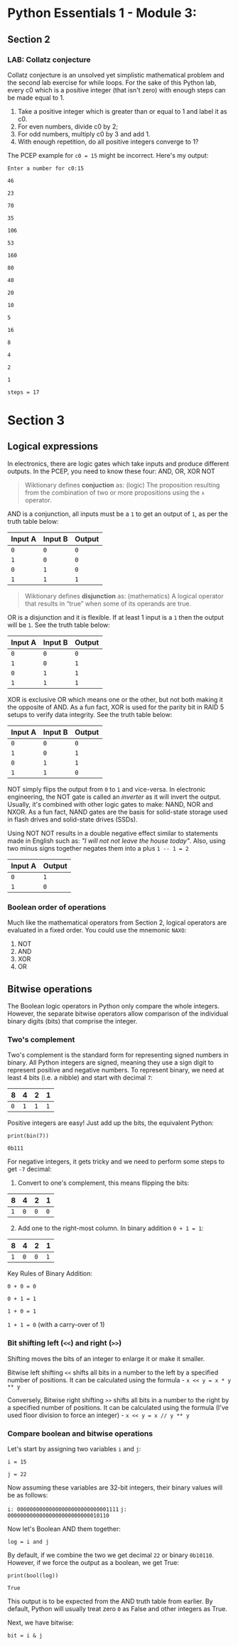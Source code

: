 # Python Essentials 1 - Module 3: 

## Section 2

### LAB: Collatz conjecture

Collatz conjecture is an unsolved yet simplistic mathematical problem and the second lab exercise for while loops. For the sake of this Python lab, every c0 which is a positive integer (that isn't zero) with enough steps can be made equal to 1.

1. Take a positive integer which is greater than or equal to 1 and label it as c0.
2. For even numbers, divide c0 by 2;
3. For odd numbers, multiply c0 by 3 and add 1.
4. With enough repetition, do all positive integers converge to 1?

The PCEP example for `c0 = 15` might be incorrect. Here's my output:

`Enter a number for c0:15`

`46`

`23`

`70`

`35`

`106`

`53`

`160`

`80`

`40`

`20`

`10`

`5`

`16`

`8`

`4`

`2`

`1`

`steps = 17`

# Section 3

## Logical expressions

In electronics, there are logic gates which take inputs and produce different outputs. In the PCEP, you need to know these four: AND, OR, XOR NOT

>  Wiktionary defines **conjuction** as: (logic) The proposition resulting from the combination of two or more propositions using the `∧` operator.

AND is a conjunction, all inputs must be a `1` to get an output of `1`, as per the truth table below:

<!--diagram-->

| Input A | Input B | Output |
| ------- | ------- | ------ |
|   `0`   |   `0`   |   `0`  |
|   `1`   |   `0`   |   `0`  |
|   `0`   |   `1`   |   `0`  |
|   `1`   |   `1`   |   `1`  |

> Wiktionary defines **disjunction** as: (mathematics) A logical operator that results in “true” when some of its operands are true.

OR is a disjunction and it is flexible. If at least 1 input is a `1` then the output will be `1`. See the truth table below:

<!--diagram-->

| Input A | Input B | Output |
| ------- | ------  | ------ |
|   `0`   |   `0`   |   `0`  |
|   `1`   |   `0`   |   `1`  |
|   `0`   |   `1`   |   `1`  |
|   `1`   |   `1`   |   `1`  |

XOR is exclusive OR which means one or the other, but not both making it the opposite of AND. As a fun fact, XOR is used for the parity bit in RAID 5 setups to verify data integrity. See the truth table below:

<!--diagram-->

| Input A | Input B | Output |
| ------- | ------  | ------ |
|   `0`   |   `0`   |   `0`  |
|   `1`   |   `0`   |   `1`  |
|   `0`   |   `1`   |   `1`  |
|   `1`   |   `1`   |   `0`  |

NOT simply flips the output from `0` to `1` and vice-versa. In electronic engineering, the NOT gate is called an *inverter* as it will invert the output. Usually, it's combined with other logic gates to make: NAND, NOR and NXOR. As a fun fact, NAND gates are the basis for solid-state storage used in flash drives and solid-state drives (SSDs).

Using NOT NOT results in a double negative effect similar to statements made in English such as: *"I will not not leave the house today"*. Also, using two minus signs together negates them into a plus `1 -- 1 = 2`

| Input A | Output |
| ------- | ------ |
|   `0`   |   `1`  |
|   `1`   |   `0`  |

### Boolean order of operations

Much like the mathematical operators from Section 2, logical operators are evaluated in a fixed order. You could use the mnemonic `NAXO`:

1. NOT
2. AND
3. XOR
4. OR

## Bitwise operations

The Boolean logic operators in Python only compare the whole integers. However, the separate bitwise operators allow comparison of the individual binary digits (bits) that comprise the integer.

### Two's complement

Two's complement is the standard form for representing signed numbers in binary. All Python integers are signed, meaning they use a sign digit to represent positive and negative numbers. To represent binary, we need at least 4 bits (i.e. a nibble) and start with decimal `7`:

| 8 | 4 | 2 | 1 |
|---|---|---|---|
|`0`|`1`|`1`|`1`|

Positive integers are easy! Just add up the bits, the equivalent Python:

`print(bin(7))`

`0b111`

For negative integers, it gets tricky and we need to perform some steps to get `-7` decimal:

1. Convert to one's complement, this means flipping the bits:

| 8 | 4 | 2 | 1 |
|---|---|---|---|
|`1`|`0`|`0`|`0`|

2. Add one to the right-most column. In binary addition `0 + 1 = 1`:

| 8 | 4 | 2 | 1 |
|---|---|---|---|
|`1`|`0`|`0`|`1`|

Key Rules of Binary Addition:

`0 + 0 = 0`

`0 + 1 = 1`

`1 + 0 = 1`

`1 + 1 = 0` (with a carry-over of 1)

### Bit shifting left (`<<`) and right (`>>`)

Shifting moves the bits of an integer to enlarge it or make it smaller.

Bitwise left shifting `<<` shifts all bits in a number to the left by a specified number of positions. It can be calculated using the formula - `x << y = x * y ** y`

Conversely, Bitwise right shifting `>>` shifts all bits in a number to the right by a specified number of positions. It can be calculated using the formula (I've used floor division to force an integer) - `x << y = x // y ** y`

### Compare boolean and bitwise operations

Let's start by assigning two variables `i` and `j`:

`i = 15`

`j = 22`

Now assuming these variables are 32-bit integers, their binary values will be as follows:

`i: 00000000000000000000000000001111`
`j: 00000000000000000000000000010110`

Now let's Boolean AND them together:

`log = i and j`

By default, if we combine the two we get decimal `22` or binary `0b10110`. However, if we force the output as a boolean, we get True:

`print(bool(log))`

`True`

This output is to be expected from the AND truth table from earlier. By default, Python will usually treat zero `0` as False and other integers as True.

Next, we have bitwise:

`bit = i & j`


